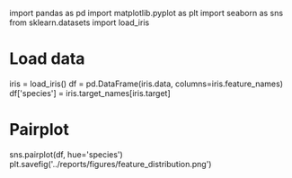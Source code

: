 import pandas as pd
import matplotlib.pyplot as plt
import seaborn as sns
from sklearn.datasets import load_iris

# Load data
iris = load_iris()
df = pd.DataFrame(iris.data, columns=iris.feature_names)
df['species'] = iris.target_names[iris.target]

# Pairplot
sns.pairplot(df, hue='species')
plt.savefig('../reports/figures/feature_distribution.png')
